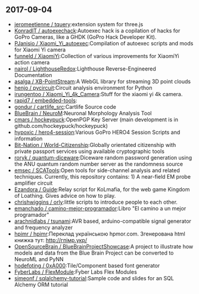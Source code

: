 ## 2017-09-04

* [jeromeetienne / tquery](https://github.com/jeromeetienne/tquery):extension system for three.js
* [KonradIT / autoexechack](https://github.com/KonradIT/autoexechack):Autoexec hack is a copilation of hacks for GoPro Cameras, like a GHDK (GoPro Hack Developer Kit).
* [PJanisio / Xiaomi_Yi_autoexec](https://github.com/PJanisio/Xiaomi_Yi_autoexec):Compilation of autoexec scripts and mods for Xiaomi Yi camera
* [funneld / XiaomiYi](https://github.com/funneld/XiaomiYi):Collection of various improvements for XiaomiYi action camera
* [nairol / LighthouseRedox](https://github.com/nairol/LighthouseRedox):Lighthouse Reverse-Engineered Documentation
* [asalga / XB-PointStream](https://github.com/asalga/XB-PointStream):A WebGL library for streaming 3D point clouds
* [henjo / pycircuit](https://github.com/henjo/pycircuit):Circuit analysis environment for Python
* [irungentoo / Xiaomi_Yi_4k_Camera](https://github.com/irungentoo/Xiaomi_Yi_4k_Camera):Stuff for the xiaomi yi 4k camera.
* [rapid7 / embedded-tools](https://github.com/rapid7/embedded-tools):
* [gondur / cartlife_src](https://github.com/gondur/cartlife_src):Cartlife Source code
* [BlueBrain / NeuroM](https://github.com/BlueBrain/NeuroM):Neuronal Morphology Analysis Tool
* [cmars / hockeypuck](https://github.com/cmars/hockeypuck):OpenPGP Key Server (main development is in github.com/hockeypuck/hockeypuck)
* [hypoxic / hero4-session](https://github.com/hypoxic/hero4-session):Various GoPro HERO4 Session Scripts and information
* [Bit-Nation / World-Citizenship](https://github.com/Bit-Nation/World-Citizenship):Globally orientated citizenship with private passport services using available cryptographic tools
* [roryk / quantum-diceware](https://github.com/roryk/quantum-diceware):Diceware random password generation using the ANU quantum random number server as the randomness source
* [emsec / SCATools](https://github.com/emsec/SCATools):Open tools for side-channel analysis and related techniques. Currently, this repository contains: 1) A near-field EM probe amplifier circuit
* [Ezandora / Guide](https://github.com/Ezandora/Guide):Relay script for KoLmafia, for the web game Kingdom of Loathing. Gives advice on how to play.
* [chrishwiggins / orly](https://github.com/chrishwiggins/orly):little scripts to introduce people to each other.
* [emanchado / camino-mejor-programador](https://github.com/emanchado/camino-mejor-programador):Libro "El camino a un mejor programador"
* [arachnidlabs / tsunami](https://github.com/arachnidlabs/tsunami):AVR based, arduino-compatible signal generator and frequency analyzer
* [hpimr / hpimr](https://github.com/hpimr/hpimr):Переклад українською hpmor.com. Згенерована html книжка тут: http://гпімр.укр/
* [OpenSourceBrain / BlueBrainProjectShowcase](https://github.com/OpenSourceBrain/BlueBrainProjectShowcase):A project to illustrate how models and data from the Blue Brain Project can be converted to NeuroML and PyNN
* [hodefoting / 0xA000](https://github.com/hodefoting/0xA000):Tile/Component based font generator
* [FyberLabs / FlexModule](https://github.com/FyberLabs/FlexModule):Fyber Labs Flex Modules
* [simeonf / sqlalchemy-tutorial](https://github.com/simeonf/sqlalchemy-tutorial):Sample code and slides for an SQL Alchemy ORM tutorial
